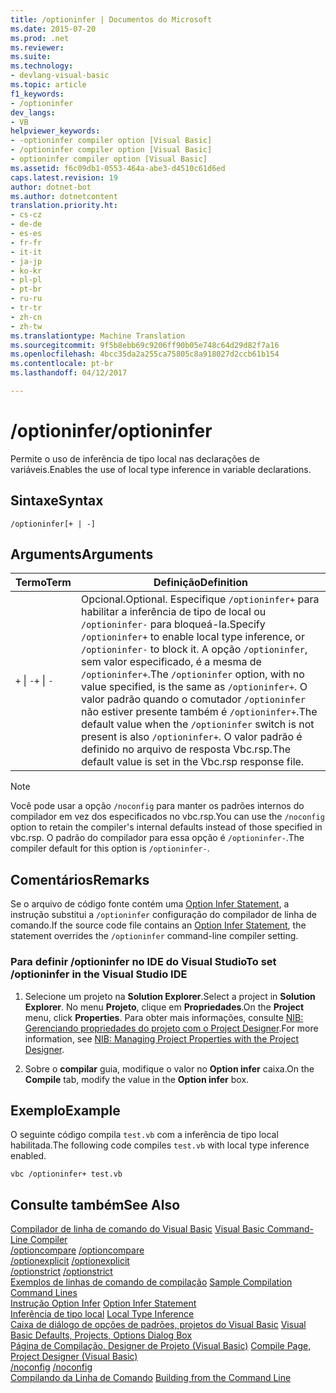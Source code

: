 ```yaml
---
title: /optioninfer | Documentos do Microsoft
ms.date: 2015-07-20
ms.prod: .net
ms.reviewer: 
ms.suite: 
ms.technology:
- devlang-visual-basic
ms.topic: article
f1_keywords:
- /optioninfer
dev_langs:
- VB
helpviewer_keywords:
- -optioninfer compiler option [Visual Basic]
- /optioninfer compiler option [Visual Basic]
- optioninfer compiler option [Visual Basic]
ms.assetid: f6c09db1-0553-464a-abe3-d4510c61d6ed
caps.latest.revision: 19
author: dotnet-bot
ms.author: dotnetcontent
translation.priority.ht:
- cs-cz
- de-de
- es-es
- fr-fr
- it-it
- ja-jp
- ko-kr
- pl-pl
- pt-br
- ru-ru
- tr-tr
- zh-cn
- zh-tw
ms.translationtype: Machine Translation
ms.sourcegitcommit: 9f5b8ebb69c9206ff90b05e748c64d29d82f7a16
ms.openlocfilehash: 4bcc35da2a255ca75805c8a918027d2ccb61b154
ms.contentlocale: pt-br
ms.lasthandoff: 04/12/2017

---
```

# <a name="optioninfer"></a><span data-ttu-id="34acc-102">/optioninfer</span><span class="sxs-lookup"><span data-stu-id="34acc-102">/optioninfer</span></span>
<span data-ttu-id="34acc-103">Permite o uso de inferência de tipo local nas declarações de variáveis.</span><span class="sxs-lookup"><span data-stu-id="34acc-103">Enables the use of local type inference in variable declarations.</span></span>  
  
## <a name="syntax"></a><span data-ttu-id="34acc-104">Sintaxe</span><span class="sxs-lookup"><span data-stu-id="34acc-104">Syntax</span></span>  
  
```  
/optioninfer[+ | -]  
```  
  
## <a name="arguments"></a><span data-ttu-id="34acc-105">Arguments</span><span class="sxs-lookup"><span data-stu-id="34acc-105">Arguments</span></span>  
  
|<span data-ttu-id="34acc-106">Termo</span><span class="sxs-lookup"><span data-stu-id="34acc-106">Term</span></span>|<span data-ttu-id="34acc-107">Definição</span><span class="sxs-lookup"><span data-stu-id="34acc-107">Definition</span></span>|  
|---|---|  
|<span data-ttu-id="34acc-108">`+` &#124; `-`</span><span class="sxs-lookup"><span data-stu-id="34acc-108">`+` &#124; `-`</span></span>|<span data-ttu-id="34acc-109">Opcional.</span><span class="sxs-lookup"><span data-stu-id="34acc-109">Optional.</span></span> <span data-ttu-id="34acc-110">Especifique `/optioninfer+` para habilitar a inferência de tipo de local ou `/optioninfer-` para bloqueá-la.</span><span class="sxs-lookup"><span data-stu-id="34acc-110">Specify `/optioninfer+` to enable local type inference, or `/optioninfer-` to block it.</span></span> <span data-ttu-id="34acc-111">A opção `/optioninfer`, sem valor especificado, é a mesma de `/optioninfer+`.</span><span class="sxs-lookup"><span data-stu-id="34acc-111">The `/optioninfer` option, with no value specified, is the same as `/optioninfer+`.</span></span> <span data-ttu-id="34acc-112">O valor padrão quando o comutador `/optioninfer` não estiver presente também é `/optioninfer+`.</span><span class="sxs-lookup"><span data-stu-id="34acc-112">The default value when the `/optioninfer` switch is not present is also `/optioninfer+`.</span></span> <span data-ttu-id="34acc-113">O valor padrão é definido no arquivo de resposta Vbc.rsp.</span><span class="sxs-lookup"><span data-stu-id="34acc-113">The default value is set in the Vbc.rsp response file.</span></span>|  
  
> [!NOTE]
>  <span data-ttu-id="34acc-114">Você pode usar a opção `/noconfig` para manter os padrões internos do compilador em vez dos especificados no vbc.rsp.</span><span class="sxs-lookup"><span data-stu-id="34acc-114">You can use the `/noconfig` option to retain the compiler's internal defaults instead of those specified in vbc.rsp.</span></span> <span data-ttu-id="34acc-115">O padrão do compilador para essa opção é `/optioninfer-`.</span><span class="sxs-lookup"><span data-stu-id="34acc-115">The compiler default for this option is `/optioninfer-`.</span></span>  
  
## <a name="remarks"></a><span data-ttu-id="34acc-116">Comentários</span><span class="sxs-lookup"><span data-stu-id="34acc-116">Remarks</span></span>  
 <span data-ttu-id="34acc-117">Se o arquivo de código fonte contém uma [Option Infer Statement](../../../visual-basic/language-reference/statements/option-infer-statement.md), a instrução substitui a `/optioninfer` configuração do compilador de linha de comando.</span><span class="sxs-lookup"><span data-stu-id="34acc-117">If the source code file contains an [Option Infer Statement](../../../visual-basic/language-reference/statements/option-infer-statement.md), the statement overrides the `/optioninfer` command-line compiler setting.</span></span>  
  
### <a name="to-set-optioninfer-in-the-visual-studio-ide"></a><span data-ttu-id="34acc-118">Para definir /optioninfer no IDE do Visual Studio</span><span class="sxs-lookup"><span data-stu-id="34acc-118">To set /optioninfer in the Visual Studio IDE</span></span>  
  
1.  <span data-ttu-id="34acc-119">Selecione um projeto na **Solution Explorer**.</span><span class="sxs-lookup"><span data-stu-id="34acc-119">Select a project in **Solution Explorer**.</span></span> <span data-ttu-id="34acc-120">No menu **Projeto**, clique em **Propriedades**.</span><span class="sxs-lookup"><span data-stu-id="34acc-120">On the **Project** menu, click **Properties**.</span></span> <span data-ttu-id="34acc-121">Para obter mais informações, consulte [NIB: Gerenciando propriedades do projeto com o Project Designer](http://msdn.microsoft.com/en-us/983f3c18-832f-4666-afec-74b716ff3e0e).</span><span class="sxs-lookup"><span data-stu-id="34acc-121">For more information, see [NIB: Managing Project Properties with the Project Designer](http://msdn.microsoft.com/en-us/983f3c18-832f-4666-afec-74b716ff3e0e).</span></span>  
  
2.  <span data-ttu-id="34acc-122">Sobre o **compilar** guia, modifique o valor no **Option infer** caixa.</span><span class="sxs-lookup"><span data-stu-id="34acc-122">On the **Compile** tab, modify the value in the **Option infer** box.</span></span>  
  
## <a name="example"></a><span data-ttu-id="34acc-123">Exemplo</span><span class="sxs-lookup"><span data-stu-id="34acc-123">Example</span></span>  
 <span data-ttu-id="34acc-124">O seguinte código compila `test.vb` com a inferência de tipo local habilitada.</span><span class="sxs-lookup"><span data-stu-id="34acc-124">The following code compiles `test.vb` with local type inference enabled.</span></span>  
  
```  
vbc /optioninfer+ test.vb  
```  
  
## <a name="see-also"></a><span data-ttu-id="34acc-125">Consulte também</span><span class="sxs-lookup"><span data-stu-id="34acc-125">See Also</span></span>  
 <span data-ttu-id="34acc-126">[Compilador de linha de comando do Visual Basic](../../../visual-basic/reference/command-line-compiler/index.md) </span><span class="sxs-lookup"><span data-stu-id="34acc-126">[Visual Basic Command-Line Compiler](../../../visual-basic/reference/command-line-compiler/index.md) </span></span>  
<span data-ttu-id="34acc-127"> [/optioncompare](../../../visual-basic/reference/command-line-compiler/optioncompare.md) </span><span class="sxs-lookup"><span data-stu-id="34acc-127"> [/optioncompare](../../../visual-basic/reference/command-line-compiler/optioncompare.md) </span></span>  
<span data-ttu-id="34acc-128"> [/optionexplicit](../../../visual-basic/reference/command-line-compiler/optionexplicit.md) </span><span class="sxs-lookup"><span data-stu-id="34acc-128"> [/optionexplicit](../../../visual-basic/reference/command-line-compiler/optionexplicit.md) </span></span>  
<span data-ttu-id="34acc-129"> [/optionstrict](../../../visual-basic/reference/command-line-compiler/optionstrict.md) </span><span class="sxs-lookup"><span data-stu-id="34acc-129"> [/optionstrict](../../../visual-basic/reference/command-line-compiler/optionstrict.md) </span></span>  
<span data-ttu-id="34acc-130"> [Exemplos de linhas de comando de compilação](../../../visual-basic/reference/command-line-compiler/sample-compilation-command-lines.md) </span><span class="sxs-lookup"><span data-stu-id="34acc-130"> [Sample Compilation Command Lines](../../../visual-basic/reference/command-line-compiler/sample-compilation-command-lines.md) </span></span>  
<span data-ttu-id="34acc-131"> [Instrução Option Infer](../../../visual-basic/language-reference/statements/option-infer-statement.md) </span><span class="sxs-lookup"><span data-stu-id="34acc-131"> [Option Infer Statement](../../../visual-basic/language-reference/statements/option-infer-statement.md) </span></span>  
<span data-ttu-id="34acc-132"> [Inferência de tipo local](../../../visual-basic/programming-guide/language-features/variables/local-type-inference.md) </span><span class="sxs-lookup"><span data-stu-id="34acc-132"> [Local Type Inference](../../../visual-basic/programming-guide/language-features/variables/local-type-inference.md) </span></span>  
<span data-ttu-id="34acc-133"> [Caixa de diálogo de opções de padrões, projetos do Visual Basic](https://docs.microsoft.com/visualstudio/ide/reference/visual-basic-defaults-projects-options-dialog-box) </span><span class="sxs-lookup"><span data-stu-id="34acc-133"> [Visual Basic Defaults, Projects, Options Dialog Box](https://docs.microsoft.com/visualstudio/ide/reference/visual-basic-defaults-projects-options-dialog-box) </span></span>  
<span data-ttu-id="34acc-134"> [Página de Compilação, Designer de Projeto (Visual Basic)](https://docs.microsoft.com/visualstudio/ide/reference/compile-page-project-designer-visual-basic) </span><span class="sxs-lookup"><span data-stu-id="34acc-134"> [Compile Page, Project Designer (Visual Basic)](https://docs.microsoft.com/visualstudio/ide/reference/compile-page-project-designer-visual-basic) </span></span>  
<span data-ttu-id="34acc-135"> [/noconfig](../../../visual-basic/reference/command-line-compiler/noconfig.md) </span><span class="sxs-lookup"><span data-stu-id="34acc-135"> [/noconfig](../../../visual-basic/reference/command-line-compiler/noconfig.md) </span></span>  
<span data-ttu-id="34acc-136"> [Compilando da Linha de Comando](../../../visual-basic/reference/command-line-compiler/building-from-the-command-line.md)</span><span class="sxs-lookup"><span data-stu-id="34acc-136"> [Building from the Command Line](../../../visual-basic/reference/command-line-compiler/building-from-the-command-line.md)</span></span>
